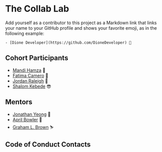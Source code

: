 # The Collab Lab

Add yourself as a contributor to this project as a Markdown link that links your name to your GitHub profile and shows your favorite emoji, as in the following example:

    - [Dione Developer](https://github.com/DioneDeveloper) 💅

## Cohort Participants

- [Mandi Hamza](https://github.com/Mandihamza) 🦄
- [Fatima Camero](https://github.com/timamero) 🍰
- [Jordan Raleigh](https://github.com/JordanRaleigh) 🤔
- [Shalom Kebede](https://github.com/habeshawit) 😎

## Mentors

- [Jonathan Yeong](https://github.com/jonathanyeong) 🧗
- [April Bowler](https://github.com/abowler2) 🐼
- [Graham L. Brown](https://github.com/grellyd) ⛷

## Code of Conduct Contacts

